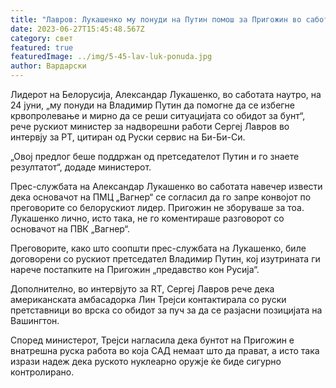 ```yaml
---
title: "Лавров: Лукашенко му понуди на Путин помош за Пригожин во саботата наутро"
date: 2023-06-27T15:45:48.567Z
category: свет
featured: true
featuredImage: ../img/5-45-lav-luk-ponuda.jpg
author: Вардарски
---
```

Лидерот на Белорусија, Александар Лукашенко, во саботата наутро, на 24 јуни, „му понуди на Владимир Путин да помогне да се избегне крвопролевање и мирно да се реши ситуацијата со обидот за бунт“, рече рускиот министер за надворешни работи Сергеј Лавров во интервју за РТ, цитиран од Руски сервис на Би-Би-Си.

„Овој предлог беше поддржан од претседателот Путин и го знаете резултатот“, додаде министерот.

Прес-службата на Александар Лукашенко во саботата навечер извести дека основачот на ПМЦ „Вагнер“ се согласил да го запре конвојот по преговорите со белорускиот лидер. Пригожин не зборуваше за тоа. Лукашенко лично, исто така, не го коментираше разговорот со основачот на ПВК „Вагнер“.

Преговорите, како што соопшти прес-службата на Лукашенко, биле договорени со рускиот претседател Владимир Путин, кој изутрината ги нарече постапките на Пригожин „предавство кон Русија“.

Дополнително, во интервјуто за RT, Сергеј Лавров рече дека американската амбасадорка Лин Трејси контактирала со руски претставници во врска со обидот за пуч за да се разјасни позицијата на Вашингтон.

Според министерот, Трејси нагласила дека бунтот на Пригожин е внатрешна руска работа во која САД немаат што да прават, а исто така изрази надеж дека руското нуклеарно оружје ќе биде сигурно контролирано.
